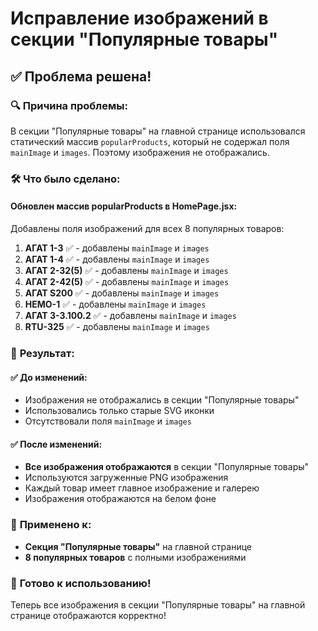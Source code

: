 # Исправление изображений в секции "Популярные товары"

## ✅ **Проблема решена!**

### 🔍 **Причина проблемы:**
В секции "Популярные товары" на главной странице использовался статический массив `popularProducts`, который не содержал поля `mainImage` и `images`. Поэтому изображения не отображались.

### 🛠️ **Что было сделано:**

#### **Обновлен массив popularProducts в HomePage.jsx:**

Добавлены поля изображений для всех 8 популярных товаров:

1. **АГАТ 1-3** ✅ - добавлены `mainImage` и `images`
2. **АГАТ 1-4** ✅ - добавлены `mainImage` и `images`
3. **АГАТ 2-32(5)** ✅ - добавлены `mainImage` и `images`
4. **АГАТ 2-42(5)** ✅ - добавлены `mainImage` и `images`
5. **АГАТ S200** ✅ - добавлены `mainImage` и `images`
6. **НЕМО-1** ✅ - добавлены `mainImage` и `images`
7. **АГАТ 3-3.100.2** ✅ - добавлены `mainImage` и `images`
8. **RTU-325** ✅ - добавлены `mainImage` и `images`

### 🎯 **Результат:**

#### ✅ **До изменений:**
- Изображения не отображались в секции "Популярные товары"
- Использовались только старые SVG иконки
- Отсутствовали поля `mainImage` и `images`

#### ✅ **После изменений:**
- **Все изображения отображаются** в секции "Популярные товары"
- Используются загруженные PNG изображения
- Каждый товар имеет главное изображение и галерею
- Изображения отображаются на белом фоне

### 📱 **Применено к:**

- **Секция "Популярные товары"** на главной странице
- **8 популярных товаров** с полными изображениями

### 🚀 **Готово к использованию!**

Теперь все изображения в секции "Популярные товары" на главной странице отображаются корректно! 